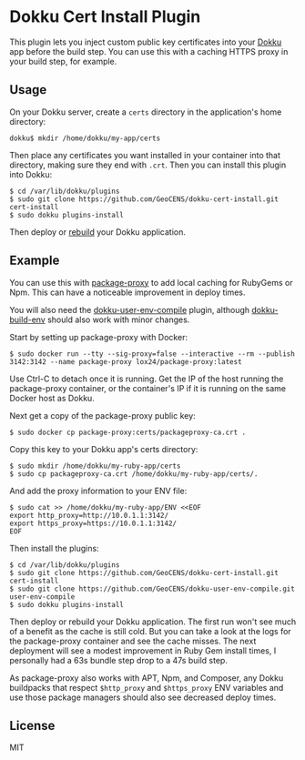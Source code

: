 #  Dokku Cert Install Plugin

This plugin lets you inject custom public key certificates into your [Dokku](https://github.com/progrium/dokku) app before the build step. You can use this with a caching HTTPS proxy in your build step, for example.

## Usage

On your Dokku server, create a `certs` directory in the application's home directory:

    dokku$ mkdir /home/dokku/my-app/certs

Then place any certificates you want installed in your container into that directory, making sure they end with `.crt`. Then you can install this plugin into Dokku:

    $ cd /var/lib/dokku/plugins
    $ sudo git clone https://github.com/GeoCENS/dokku-cert-install.git cert-install
    $ sudo dokku plugins-install

Then deploy or [rebuild](https://github.com/scottatron/dokku-rebuild) your Dokku application.

## Example

You can use this with [package-proxy](https://github.com/lox/package-proxy) to add local caching for RubyGems or Npm. This can have a noticeable improvement in deploy times.

You will also need the [dokku-user-env-compile](https://github.com/GeoCENS/dokku-user-env-compile) plugin, although [dokku-build-env](https://github.com/cameron-martin/dokku-build-env) should also work with minor changes.

Start by setting up package-proxy with Docker:

    $ sudo docker run --tty --sig-proxy=false --interactive --rm --publish 3142:3142 --name package-proxy lox24/package-proxy:latest

Use Ctrl-C to detach once it is running. Get the IP of the host running the package-proxy container, or the container's IP if it is running on the same Docker host as Dokku.

Next get a copy of the package-proxy public key:

    $ sudo docker cp package-proxy:certs/packageproxy-ca.crt .

Copy this key to your Dokku app's certs directory:

    $ sudo mkdir /home/dokku/my-ruby-app/certs
    $ sudo cp packageproxy-ca.crt /home/dokku/my-ruby-app/certs/.

And add the proxy information to your ENV file:

    $ sudo cat >> /home/dokku/my-ruby-app/ENV <<EOF
    export http_proxy=http://10.0.1.1:3142/
    export https_proxy=https://10.0.1.1:3142/
    EOF

Then install the plugins:

    $ cd /var/lib/dokku/plugins
    $ sudo git clone https://github.com/GeoCENS/dokku-cert-install.git cert-install
    $ sudo git clone https://github.com/GeoCENS/dokku-user-env-compile.git user-env-compile
    $ sudo dokku plugins-install

Then deploy or rebuild your Dokku application. The first run won't see much of a benefit as the cache is still cold. But you can take a look at the logs for the package-proxy container and see the cache misses. The next deployment will see a modest improvement in Ruby Gem install times, I personally had a 63s bundle step drop to a 47s build step.

As package-proxy also works with APT, Npm, and Composer, any Dokku buildpacks that respect `$http_proxy` and `$https_proxy` ENV variables and use those package managers should also see decreased deploy times.

## License

MIT
